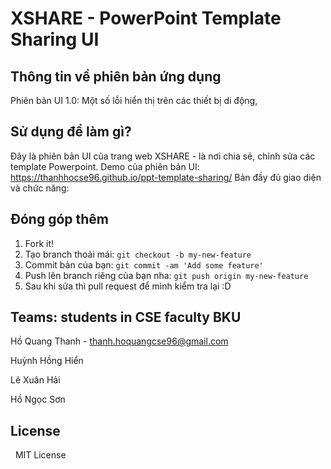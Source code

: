 # XSHARE - PowerPoint Template Sharing UI


## Thông tin về phiên bản ứng dụng

Phiên bản UI 1.0: Một số lỗi hiển thị trên các thiết bị di động,  

## Sử dụng để làm gì?

Đây là phiên bản UI của trang web XSHARE - là nơi chia sẻ, chỉnh sửa các template Powerpoint.
Demo của phiên bản UI: https://thanhhocse96.github.io/ppt-template-sharing/
Bản đầy đủ giao diện và chức năng: 

## Đóng góp thêm

1. Fork it!
2. Tạo branch thoải mái: `git checkout -b my-new-feature`
3. Commit bản của bạn: `git commit -am 'Add some feature'`
4. Push lên branch riêng của bạn nha: `git push origin my-new-feature`
5. Sau khi sửa thì pull request để mình kiểm tra lại :D

## Teams: students in CSE faculty BKU

Hồ Quang Thanh - thanh.hoquangcse96@gmail.com

Huỳnh Hồng Hiển

Lê Xuân Hải

Hồ Ngọc Sơn

## License
 
MIT License
